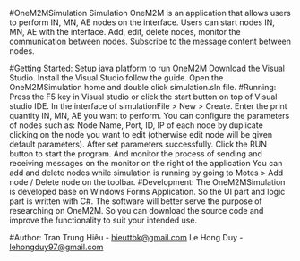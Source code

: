 #OneM2MSimulation
Simulation OneM2M is an application that allows users to perform IN, MN, AE nodes on the interface. Users can start nodes IN, MN, AE with the interface. Add, edit, delete nodes, monitor the communication between nodes. Subscribe to the message content between nodes.

#Getting Started:
Setup java platform to run OneM2M
Download the Visual Studio.
Install the Visual Studio follow the guide.
Open the OneM2MSimulation home and double click simulation.sln file.
#Running:
Press the F5 key in Visual studio or click the start button on top of Visual studio IDE.
In the interface of simulationFile > New > Create. Enter the print quantity IN, MN, AE you want to perform.
You can configure the parameters of nodes such as: Node Name, Port, ID, IP of each node by duplicate clicking on the node you want to edit (otherwise edit node will be given default parameters).
After set parameters successfully. Click the RUN button to start the program. And monitor the process of sending and receiving messages on the monitor on the right of the application
You can add and delete nodes while simulation is running by going to Motes > Add node / Delete node on the toolbar.
#Development:
The OneM2MSimulation is developed base on Windows Forms Application. So the UI part and logic part is written with C#. The software will better serve the purpose of researching on OneM2M. So you can download the source code and improve the functionality to suit your intended use.

#Author:
Tran Trung Hiêu - hieuttbk@gmail.com
Le Hong Duy - lehongduy97@gmail.com
